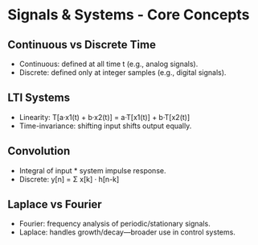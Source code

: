 # Signals & Systems - Core Concepts

## Continuous vs Discrete Time
- Continuous: defined at all time t (e.g., analog signals).
- Discrete: defined only at integer samples (e.g., digital signals).

## LTI Systems
- Linearity: T[a·x1(t) + b·x2(t)] = a·T[x1(t)] + b·T[x2(t)]
- Time-invariance: shifting input shifts output equally.

## Convolution
- Integral of input * system impulse response.
- Discrete: y[n] = Σ x[k] · h[n-k]

## Laplace vs Fourier
- Fourier: frequency analysis of periodic/stationary signals.
- Laplace: handles growth/decay—broader use in control systems.
